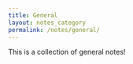 ```yaml
---
title: General
layout: notes_category
permalink: /notes/general/
---
```


This is a collection of general notes!
